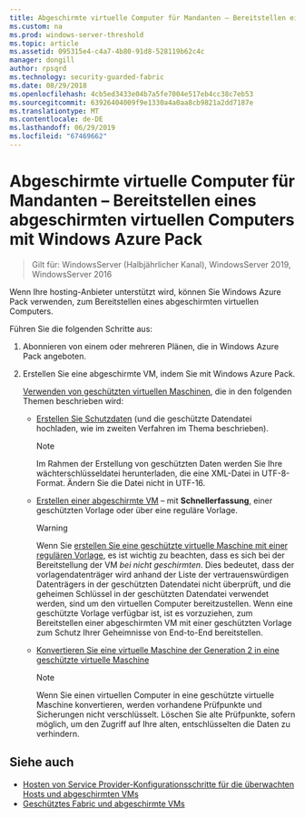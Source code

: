 ```yaml
---
title: Abgeschirmte virtuelle Computer für Mandanten – Bereitstellen eines abgeschirmten virtuellen Computers mit Windows Azure Pack
ms.custom: na
ms.prod: windows-server-threshold
ms.topic: article
ms.assetid: 095315e4-c4a7-4b80-91d8-528119b62c4c
manager: dongill
author: rpsqrd
ms.technology: security-guarded-fabric
ms.date: 08/29/2018
ms.openlocfilehash: 4cb5ed3433e04b7a5fe7004e517eb4cc38c7eb53
ms.sourcegitcommit: 63926404009f9e1330a4a0aa8cb9821a2dd7187e
ms.translationtype: MT
ms.contentlocale: de-DE
ms.lasthandoff: 06/29/2019
ms.locfileid: "67469662"
---
```

# <a name="shielded-vms--for-tenants---deploying-a-shielded-vm-by-using-windows-azure-pack"></a>Abgeschirmte virtuelle Computer für Mandanten – Bereitstellen eines abgeschirmten virtuellen Computers mit Windows Azure Pack

>Gilt für: WindowsServer (Halbjährlicher Kanal), WindowsServer 2019, WindowsServer 2016

Wenn Ihre hosting-Anbieter unterstützt wird, können Sie Windows Azure Pack verwenden, zum Bereitstellen eines abgeschirmten virtuellen Computers.

Führen Sie die folgenden Schritte aus:

1. Abonnieren von einem oder mehreren Plänen, die in Windows Azure Pack angeboten.

2. Erstellen Sie eine abgeschirmte VM, indem Sie mit Windows Azure Pack.

    [Verwenden von geschützten virtuellen Maschinen](https://technet.microsoft.com/library/mt720674.aspx), die in den folgenden Themen beschrieben wird:

   - [Erstellen Sie Schutzdaten](https://technet.microsoft.com/library/mt720672.aspx) (und die geschützte Datendatei hochladen, wie im zweiten Verfahren im Thema beschrieben).
    
     > [!NOTE]
     > Im Rahmen der Erstellung von geschützten Daten werden Sie Ihre wächterschlüsseldatei herunterladen, die eine XML-Datei in UTF-8-Format. Ändern Sie die Datei nicht in UTF-16.
    
   - [Erstellen einer abgeschirmte VM](https://technet.microsoft.com/library/mt720673.aspx) – mit **Schnellerfassung**, einer geschützten Vorlage oder über eine reguläre Vorlage.
    
       > [!WARNING]
       > Wenn Sie [erstellen Sie eine geschützte virtuelle Maschine mit einer regulären Vorlage](https://technet.microsoft.com/library/mt720673.aspx#Anchor_2), es ist wichtig zu beachten, dass es sich bei der Bereitstellung der VM *bei nicht geschirmten*. Dies bedeutet, dass der vorlagendatenträger wird anhand der Liste der vertrauenswürdigen Datenträgers in der geschützten Datendatei nicht überprüft, und die geheimen Schlüssel in der geschützten Datendatei verwendet werden, sind um den virtuellen Computer bereitzustellen. Wenn eine geschützte Vorlage verfügbar ist, ist es vorzuziehen, zum Bereitstellen einer abgeschirmten VM mit einer geschützten Vorlage zum Schutz Ihrer Geheimnisse von End-to-End bereitstellen.
    
   - [Konvertieren Sie eine virtuelle Maschine der Generation 2 in eine geschützte virtuelle Maschine](https://technet.microsoft.com/library/mt720670.aspx)
    
       > [!NOTE]
       > Wenn Sie einen virtuellen Computer in eine geschützte virtuelle Maschine konvertieren, werden vorhandene Prüfpunkte und Sicherungen nicht verschlüsselt. Löschen Sie alte Prüfpunkte, sofern möglich, um den Zugriff auf Ihre alten, entschlüsselten die Daten zu verhindern.

## <a name="see-also"></a>Siehe auch

- [Hosten von Service Provider-Konfigurationsschritte für die überwachten Hosts und abgeschirmten VMs](guarded-fabric-configuration-scenarios-for-shielded-vms-overview.md)
- [Geschütztes Fabric und abgeschirmte VMs](guarded-fabric-and-shielded-vms-top-node.md)
